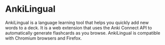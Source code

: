 # AnkiLingual

AnkiLingual is a language learning tool that helps you quickly add new words to a deck. It is a web extension that uses the Anki Connect API to automatically generate flashcards as you browse. AnkiLingual is compatible with Chromium browsers and Firefox.